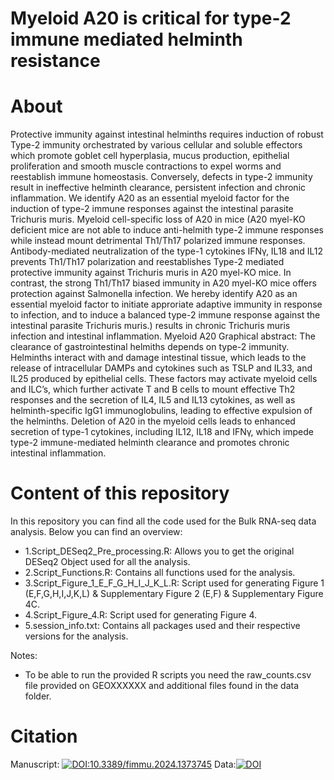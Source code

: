 # Myeloid A20 is critical for type-2 immune mediated helminth resistance

# About
Protective immunity against intestinal helminths requires induction of robust Type-2 immunity orchestrated by various cellular and soluble effectors which promote goblet cell hyperplasia, mucus production, epithelial proliferation and smooth muscle contractions to expel worms and reestablish immune homeostasis. Conversely, defects in type-2 immunity result in ineffective helminth clearance, persistent infection and chronic inflammation. We identify A20 as an essential myeloid factor for the induction of type-2 immune responses against the intestinal parasite Trichuris muris. Myeloid cell-specific loss of A20 in mice (A20 myel-KO deficient mice are not able to induce anti-helmith type-2 immune responses while instead mount detrimental Th1/Th17 polarized immune responses. Antibody-mediated neutralization of the type-1 cytokines IFNγ, IL18 and IL12 prevents Th1/Th17 polarization and reestablishes Type-2 mediated protective immunity against Trichuris muris in A20 myel-KO mice. In contrast, the strong Th1/Th17 biased immunity in A20 myel-KO mice offers protection against Salmonella infection. We hereby identify A20 as an essential myeloid factor to initiate approriate adaptive immunity in response to infection, and to induce a balanced type-2 immune response against the intestinal parasite Trichuris muris.) results in chronic Trichuris muris infection and intestinal inflammation. Myeloid A20 Graphical abstract: The clearance of gastrointestinal helmiths depends on type-2 immunity. Helminths interact with and damage intestinal tissue, which leads to the release of intracellular DAMPs and cytokines such as TSLP and IL33, and IL25 produced by epithelial cells. These factors may activate myeloid cells and ILC’s, which further activate T and B cells to mount effective Th2 responses and the secretion of IL4, IL5 and IL13 cytokines, as well as helminth-specific IgG1 immunoglobulins, leading to effective expulsion of the helminths. Deletion of A20 in the myeloid cells leads to enhanced secretion of type-1 cytokines, including IL12, IL18 and IFNγ, which impede type-2 immune-mediated helminth clearance and promotes chronic intestinal inflammation.

# Content of this repository
In this repository you can find all the code used for the Bulk RNA-seq data analysis. Below you can find an overview:

- 1.Script_DESeq2_Pre_processing.R: Allows you to get the original DESeq2 Object used for all the analysis.
- 2.Script_Functions.R: Contains all functions used for the analysis.
- 3.Script_Figure_1_E_F_G_H_I_J_K_L.R: Script used for generating Figure 1 (E,F,G,H,I,J,K,L) & Supplementary Figure 2 (E,F) & Supplementary Figure 4C.
- 4.Script_Figure_4.R: Script used for generating Figure 4.
- 5.session_info.txt: Contains all packages used and their respective versions for the analysis.

Notes:
- To be able to run the provided R scripts you need the raw_counts.csv file provided on GEOXXXXXX and additional files found in the data folder.

# Citation
Manuscript: [![DOI:10.3389/fimmu.2024.1373745](http://img.shields.io/badge/DOI-10.3389/fimmu.2024.1373745.svg)](https://www.frontiersin.org/journals/immunology/articles/10.3389/fimmu.2024.1373745/abstract)
Data:[![DOI](https://zenodo.org/badge/DOI/10.3389/fimmu.2024.1373745.svg)](https://doi.org/10.3389/fimmu.2024.1373745)
